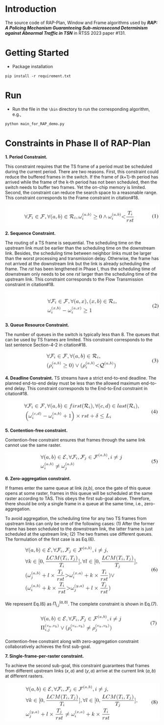 # Introduction
The source code of 
RAP-Plan, Window and 
Frame algorithms
used by _**RAP: A Policing Mechanism
Guaranteeing Sub-microsecond Determinism
against Abnormal Traffic in TSN**_ in RTSS 2023 paper #131.


# Getting Started

* Package installation
```commandline
pip install -r requirement.txt
```

# Run
* Run the file in the 
`\bin` directory to run 
the corresponding 
algorithm, e.g.,
```commandline
python main_for_RAP_demo.py
```

# Constraints in Phase II of RAP-Plan

**1. Period Constraint.**


This constraint requires that the TS frame of a period 
must be scheduled during the current period.
There are two reasons.
First, this constraint could reduce the buffered frames in the switch.
If the frame of (k+1)-th period has arrived 
while the frame of the k-th period has not been scheduled, 
then the switch needs to buffer two frames.
Yet the on-chip memory is limited.
Second, the constraint can reduce the search space 
to a reasonable range.
This constraint corresponds to 
the Frame constraint in citation#18.

![Period Constraint](.\res\constraints\1.png)

**2. Sequence Constraint.**

The routing of a TS frame is sequential.
The scheduling time on the upstream link must be 
earlier than the scheduling time on the downstream link.
Besides, the scheduling time between neighbor links 
must be larger than the worst processing and transmission delay.
Otherwise, the frame has not arrived 
at the downstream link but the link is 
already scheduling the frame.
The _rst_ has been lengthened in Phase I, 
thus the scheduling time of downstream 
only needs to be one _rst_ larger than 
the scheduling time of the upstream link.
This constraint corresponds to the 
Flow Transmission constraint in citation#18.

![Sequence Constraint](.\res\constraints\2.png)

**3. Queue Resource Constraint.**

The number of queues in the switch is typically less than 8.
The queues that can be used by TS frames are limited.
This constraint corresponds to 
the last sentence Section-4-2 in citation#18.

![Queue Resource Constraint](.\res\constraints\3.png)


**4. Deadline Constraint.**
TS streams have a strict end-to-end deadline.
The planned end-to-end delay must be 
less than the allowed maximum end-to-end delay.
This constraint corresponds to 
the End-to-End constraint in citation#18.

![Deadline Constraint](.\res\constraints\4.png)


**5. Contention-free constraint.**

Contention-free constraint ensures that 
frames through the same link cannot use the same raster.

![Contention-free constraint](.\res\constraints\5.png)

**6. Zero-aggregation constraint.**

If frames enter the same queue at link _(a,b)_,
once the gate of this queue opens at some raster,
frames in this queue will be scheduled 
at the same raster according to TAS.
This obeys the first sub-goal above.
Therefore, there should be only 
a single frame in a queue at the same time, 
i.e., zero-aggregation.

To avoid aggregation, the scheduling time 
for any two TS frames from upstream links 
can only be one of the following cases: 
(1) After the former frame has been scheduled 
to the downstream link, 
the latter frame is just scheduled at the upstream link; 
(2) The two frames use different queues.
The formulation of the first case is as Eq.(6).

![Zero-aggregation constraint](.\res\constraints\6.png)


We represent 
Eq.(6)
as $\Pi_{i,j}^{(a,b)}$. 
The complete constraint is 
shown in Eq.(7).

![Zero-aggregation constraint](.\res\constraints\7.png)

Contention-free constraint along with 
zero-aggregation constraint collaboratively 
achieves the first sub-goal.


**7. Single-frame-per-raster constraint.**


To achieve the second sub-goal, this constraint guarantees 
that frames from different upstream links 
$(x,a)$ and $(y,a)$ arrive at 
the current link $(a,b)$ 
at different rasters.

![Single-frame-per-raster constraint](.\res\constraints\8.png)